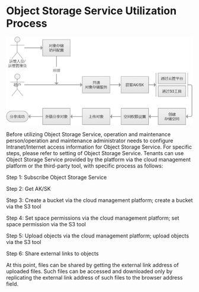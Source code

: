 # Object Storage Service Utilization Process

![Use-Object-Storage-1](../../../../../image/JD-Cloud-Swift-HCI-Edition/Use-Object-Storage-1.png)

Before utilizing Object Storage Service, operation and maintenance person/operation and maintenance administrator needs to configure Intranet/Internet access information for Object Storage Service. For specific steps, please refer to setting of Object Storage Service. Tenants can use Object Storage Service provided by the platform via the cloud management platform or the third-party tool, with specific process as follows:

Step 1: Subscribe Object Storage Service

Step 2: Get AK/SK

Step 3: Create a bucket via the cloud management platform; create a bucket via the S3 tool

Step 4: Set space permissions via the cloud management platform; set space permission via the S3 tool

Step 5: Upload objects via the cloud management platform; upload objects via the S3 tool

Step 6: Share external links to objects

At this point, files can be shared by getting the external link address of uploaded files. Such files can be accessed and downloaded only by replicating the external link address of such files to the browser address field.
